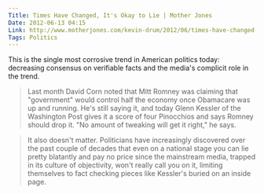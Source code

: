 ```yaml
---
Title: Times Have Changed, It's Okay to Lie | Mother Jones
Date: 2012-06-13 04:15
Link: http://www.motherjones.com/kevin-drum/2012/06/times-have-changed-its-ok-lie
Tags: Politics
---
```

This is the single most corrosive trend in American politics today:  decreasing consensus on verifiable facts and the media's complicit role in the trend.

>Last month David Corn noted that Mitt Romney was claiming that "government" would control half the economy once Obamacare was up and running. He's still saying it, and today Glenn Kessler of the Washington Post gives it a score of four Pinocchios and says Romney should drop it. "No amount of tweaking will get it right," he says.

> It also doesn't matter. Politicians have increasingly discovered over the past couple of decades that even on a national stage you can lie pretty blatantly and pay no price since the mainstream media, trapped in its culture of objectivity, won't really call you on it, limiting themselves to fact checking pieces like Kessler's buried on an inside page.
